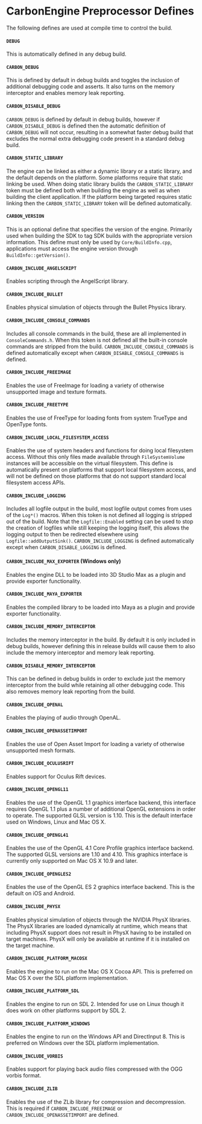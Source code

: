 # CarbonEngine Preprocessor Defines

The following defines are used at compile time to control the build.

#### `DEBUG`

This is automatically defined in any debug build.

#### `CARBON_DEBUG`

This is defined by default in debug builds and toggles the inclusion of additional debugging code and asserts. It also turns on
the memory interceptor and enables memory leak reporting.

#### `CARBON_DISABLE_DEBUG`

`CARBON_DEBUG` is defined by default in debug builds, however if `CARBON_DISABLE_DEBUG` is defined then the automatic definition
of `CARBON_DEBUG` will not occur, resulting in a somewhat faster debug build that excludes the normal extra debugging code
present in a standard debug build.

#### `CARBON_STATIC_LIBRARY`

The engine can be linked as either a dynamic library or a static library, and the default depends on the platform. Some
platforms require that static linking be used. When doing static library builds the `CARBON_STATIC_LIBRARY` token must be
defined both when building the engine as well as when building the client application. If the platform being targeted requires
static linking then the `CARBON_STATIC_LIBRARY` token will be defined automatically.

#### `CARBON_VERSION`

This is an optional define that specifies the version of the engine. Primarily used when building the SDK to tag SDK builds with
the appropriate version information. This define must only be used by `Core/BuildInfo.cpp`, applications must access the
engine version through `BuildInfo::getVersion()`.

#### `CARBON_INCLUDE_ANGELSCRIPT`

Enables scripting through the AngelScript library.

#### `CARBON_INCLUDE_BULLET`

Enables physical simulation of objects through the Bullet Physics library.

#### `CARBON_INCLUDE_CONSOLE_COMMANDS`

Includes all console commands in the build, these are all implemented in `ConsoleCommands.h`. When this token is not defined
all the built-in console commands are stripped from the build. `CARBON_INCLUDE_CONSOLE_COMMANDS` is defined automatically except
when `CARBON_DISABLE_CONSOLE_COMMANDS` is defined.

#### `CARBON_INCLUDE_FREEIMAGE`

Enables the use of FreeImage for loading a variety of otherwise unsupported image and texture formats.

#### `CARBON_INCLUDE_FREETYPE`

Enables the use of FreeType for loading fonts from system TrueType and OpenType fonts.

#### `CARBON_INCLUDE_LOCAL_FILESYSTEM_ACCESS`

Enables the use of system headers and functions for doing local filesystem access. Without this only files made available
through `FileSystemVolume` instances will be accessible on the virtual filesystem. This define is automatically present on
platforms that support local filesystem access, and will not be defined on those platforms that do not support standard local
filesystem access APIs.

#### `CARBON_INCLUDE_LOGGING`

Includes all logfile output in the build, most logfile output comes from uses of the `Log*()` macros. When this token is not
defined all logging is stripped out of the build. Note that the `Logfile::Enabled` setting can be used to stop the creation of
logfiles while still keeping the logging itself, this allows the logging output to then be redirected elsewhere using
`Logfile::addOutputSink()`. `CARBON_INCLUDE_LOGGING` is defined automatically except when `CARBON_DISABLE_LOGGING` is defined.

#### `CARBON_INCLUDE_MAX_EXPORTER` (Windows only)

Enables the engine DLL to be loaded into 3D Studio Max as a plugin and provide exporter functionality.

#### `CARBON_INCLUDE_MAYA_EXPORTER`

Enables the compiled library to be loaded into Maya as a plugin and provide exporter functionality.

#### `CARBON_INCLUDE_MEMORY_INTERCEPTOR`

Includes the memory interceptor in the build. By default it is only included in debug builds, however defining this in release
builds will cause them to also include the memory interceptor and memory leak reporting.

#### `CARBON_DISABLE_MEMORY_INTERCEPTOR`

This can be defined in debug builds in order to exclude just the memory interceptor from the build while retaining all other
debugging code. This also removes memory leak reporting from the build.

#### `CARBON_INCLUDE_OPENAL`

Enables the playing of audio through OpenAL.

#### `CARBON_INCLUDE_OPENASSETIMPORT`

Enables the use of Open Asset Import for loading a variety of otherwise unsupported mesh formats.

#### `CARBON_INCLUDE_OCULUSRIFT`

Enables support for Oculus Rift devices.

#### `CARBON_INCLUDE_OPENGL11`

Enables the use of the OpenGL 1.1 graphics interface backend, this interface requires OpenGL 1.1 plus a number of additional
OpenGL extensions in order to operate. The supported GLSL version is 1.10. This is the default interface used on Windows, Linux
and Mac OS X.

#### `CARBON_INCLUDE_OPENGL41`

Enables the use of the OpenGL 4.1 Core Profile graphics interface backend. The supported GLSL versions are 1.10 and 4.10. This
graphics interface is currently only supported on Mac OS X 10.9 and later.

#### `CARBON_INCLUDE_OPENGLES2`

Enables the use of the OpenGL ES 2 graphics interface backend. This is the default on iOS and Android.

#### `CARBON_INCLUDE_PHYSX`

Enables physical simulation of objects through the NVIDIA PhysX libraries. The PhysX libraries are loaded dynamically at
runtime, which means that including PhysX support does not result in PhysX having to be installed on target machines. PhysX will
only be available at runtime if it is installed on the target machine.

#### `CARBON_INCLUDE_PLATFORM_MACOSX`

Enables the engine to run on the Mac OS X Cocoa API. This is preferred on Mac OS X over the SDL platform implementation.

#### `CARBON_INCLUDE_PLATFORM_SDL`

Enables the engine to run on SDL 2. Intended for use on Linux though it does work on other platforms support by SDL 2.

#### `CARBON_INCLUDE_PLATFORM_WINDOWS`

Enables the engine to run on the Windows API and DirectInput 8. This is preferred on Windows over the SDL platform
implementation.

#### `CARBON_INCLUDE_VORBIS`

Enables support for playing back audio files compressed with the OGG vorbis format.

#### `CARBON_INCLUDE_ZLIB`

Enables the use of the ZLib library for compression and decompression. This is required if `CARBON_INCLUDE_FREEIMAGE` or
`CARBON_INCLUDE_OPENASSETIMPORT` are defined.
